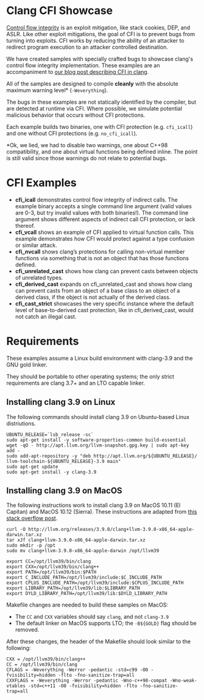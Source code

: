 # Clang CFI Showcase

[Control flow integrity](https://www.microsoft.com/en-us/research/publication/control-flow-integrity/) is an exploit mitigation, like stack cookies, DEP, and ASLR. Like other exploit mitigations, the goal of CFI is to prevent bugs from turning into exploits. CFI works by reducing the ability of an attacker to redirect program execution to an attacker controlled destination.

We have created samples with specially crafted bugs to showcase clang's control flow integrity implementation. These examples are an accompaniment to [our blog post describing CFI in clang](https://blog.trailofbits.com/2016/10/17/lets-talk-about-cfi-clang-edition/).

All of the samples are designed to compile **cleanly** with the absolute maximum warning level* (`-Weverything`).

The bugs in these examples are not statically identified by the compiler, but are detected at runtime via CFI. Where possible, we simulate potential malicious behavior that occurs without CFI protections.

Each example builds two binaries, one with CFI protection (e.g. `cfi_icall`) and one without CFI protections (e.g. `no_cfi_icall`).

*Ok, we lied, we had to disable two warnings, one about C++98 compatibility, and one about virtual functions being defined inline. The point is still valid since those warnings do not relate to potential bugs.

# CFI Examples

* **cfi_icall** demonstrates control flow integrity of indirect calls. The example binary accepts a single command line argument (valid values are 0-3, but try invalid values with both binaries!). The command line argument shows different aspects of indirect call CFI protection, or lack thereof.
* **cfi_vcall** shows an example of CFI applied to virtual function calls. This example demonstrates how CFI would protect against a type confusion or similar attack.
* **cfi_nvcall** shows clang’s protections for calling non-virtual member functions via something that is not an object that has those functions defined.
* **cfi_unrelated_cast** shows how clang can prevent casts between objects of unrelated types.
* **cfi_derived_cast** expands on cfi_unrelated_cast and shows how clang can prevent casts from an object of a base class to an object of a derived class, if the object is not actually of the derived class.
* **cfi_cast_strict** showcases the very specific instance where the default level of base-to-derived cast protection, like in cfi_derived_cast, would not catch an illegal cast.

# Requirements

These examples assume a Linux build environment with clang-3.9 and the GNU gold linker.

They should be portable to other operating systems; the only strict requirements are clang 3.7+ and an LTO capable linker.

## Installing clang 3.9 on Linux

The following commands should install clang 3.9 on Ubuntu-based Linux distriutions.

    UBUNTU_RELEASE=`lsb_release -sc`
    sudo apt-get install -y software-properties-common build-essential
    wget -qO - http://apt.llvm.org/llvm-snapshot.gpg.key | sudo apt-key add -
    sudo add-apt-repository -y "deb http://apt.llvm.org/${UBUNTU_RELEASE}/ llvm-toolchain-${UBUNTU_RELEASE}-3.9 main"
    sudo apt-get update
    sudo apt-get install -y clang-3.9

## Installing clang 3.9 on MacOS
The following instructions work to install clang 3.9 on MacOS 10.11 (El Capitan) and MacOS 10.12 (Sierra). These instructions are adapted from [this stack overflow post](https://github.com/explosion/spaCy/issues/267).

    curl -O http://llvm.org/releases/3.9.0/clang+llvm-3.9.0-x86_64-apple-darwin.tar.xz
    tar xJf clang+llvm-3.9.0-x86_64-apple-darwin.tar.xz
    sudo mkdir -p /opt
    sudo mv clang+llvm-3.9.0-x86_64-apple-darwin /opt/llvm39

    export CC=/opt/llvm39/bin/clang
    export CXX=/opt/llvm39/bin/clang++
    export PATH=/opt/llvm39/bin:$PATH
    export C_INCLUDE_PATH=/opt/llvm39/include:$C_INCLUDE_PATH
    export CPLUS_INCLUDE_PATH=/opt/llvm39/include:$CPLUS_INCLUDE_PATH
    export LIBRARY_PATH=/opt/llvm39/lib:$LIBRARY_PATH
    export DYLD_LIBRARY_PATH=/opt/llvm39/lib:$DYLD_LIBRARY_PATH

Makefile changes are needed to build these samples on MacOS:

* The `CC` and `CXX` variables should say `clang`, and not `clang-3.9`
* The default linker on MacOS supports LTO; the `-B${GOLD}` flag should be removed.

After these changes, the header of the Makefile should look similar to the following:

    CXX = /opt/llvm39/bin/clang++
    CC = /opt/llvm39/bin/clang
    CFLAGS = -Weverything -Werror -pedantic -std=c99 -O0 -fvisibility=hidden -flto -fno-sanitize-trap=all
    CXXFLAGS = -Weverything -Werror -pedantic -Wno-c++98-compat -Wno-weak-vtables -std=c++11 -O0 -fvisibility=hidden -flto -fno-sanitize-trap=all
